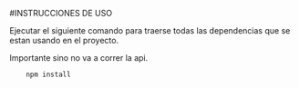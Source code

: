 #INSTRUCCIONES DE USO 


Ejecutar el siguiente comando para traerse todas las dependencias que se estan usando en el proyecto.

Importante sino no va a correr la api.

```
	npm install 

```